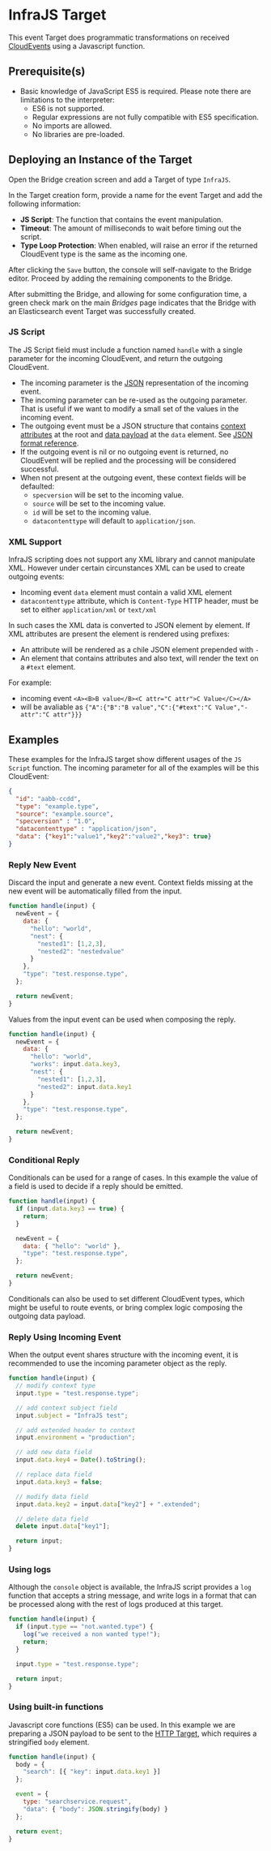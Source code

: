 # InfraJS Target

This event Target does programmatic transformations on received [CloudEvents][ce] using a Javascript function.

## Prerequisite(s)

- Basic knowledge of JavaScript ES5 is required. Please note there are limitations to the interpreter:
    - ES6 is not supported.
    - Regular expressions are not fully compatible with ES5 specification.
    - No imports are allowed.
    - No libraries are pre-loaded.

## Deploying an Instance of the Target

Open the Bridge creation screen and add a Target of type `InfraJS`.

In the Target creation form, provide a name for the event Target and add the following information:

- **JS Script**: The function that contains the event manipulation.
- **Timeout**: The amount of milliseconds to wait before timing out the script.
- **Type Loop Protection**: When enabled, will raise an error if the returned CloudEvent type is the same as the incoming one.

After clicking the `Save` button, the console will self-navigate to the Bridge editor. Proceed by adding the remaining components to the Bridge.

After submitting the Bridge, and allowing for some configuration time, a green check mark on the main _Bridges_ page indicates that the Bridge with an Elasticsearch event Target was successfully created.

### JS Script

The JS Script field must include a function named `handle` with a single parameter for the incoming CloudEvent, and return the outgoing CloudEvent.

- The incoming parameter is the [JSON][ce-json] representation of the incoming event.
- The incoming parameter can be re-used as the outgoing parameter. That is useful if we want to modify a small set of the values in the incoming event.
- The outgoing event must be a JSON structure that contains [context attributes][ce-context-attributes] at the root and [data payload][ce-data] at the `data` element. See [JSON format reference][ce-json].
- If the outgoing event is nil or no outgoing event is returned, no CloudEvent will be replied and the processing will be considered successful.
- When not present at the outgoing event, these context fields will be defaulted:
    - `specversion` will be set to the incoming value.
    - `source` will be set to the incoming value.
    - `id` will be set to the incoming value.
    - `datacontenttype` will default to `application/json`.

### XML Support

InfraJS scripting does not support any XML library and cannot manipulate XML. However under certain circunstances XML can be used to create outgoing events:

- Incoming event `data` element must contain a valid XML element
- `datacontenttype` attribute, which is `Content-Type` HTTP header, must be set to either `application/xml` or `text/xml`

In such cases the XML data is converted to JSON element by element. If XML attributes are present the element is rendered using prefixes:

- An attribute will be rendered as a chile JSON element prepended with `-`
- An element that contains attributes and also text, will render the text on a `#text` element.

For example:
- incoming event `<A><B>B value</B><C attr="C attr">C Value</C></A>`
- will be avaliable as `{"A":{"B":"B value","C":{"#text":"C Value","-attr":"C attr"}}}`

## Examples

These examples for the InfraJS target show different usages of the `JS Script` function. The incoming parameter for all of the examples will be this CloudEvent:

```json
{
  "id": "aabb-ccdd",
  "type": "example.type",
  "source": "example.source",
  "specversion" : "1.0",
  "datacontenttype" : "application/json",
  "data": {"key1":"value1","key2":"value2","key3": true}
}
```

### Reply New Event

Discard the input and generate a new event.
Context fields missing at the new event will be automatically filled from the input.

```js
function handle(input) {
  newEvent = {
    data: {
      "hello": "world",
      "nest": {
        "nested1": [1,2,3],
        "nested2": "nestedvalue"
      }
    },
    "type": "test.response.type",
  };

  return newEvent;
}
```

Values from the input event can be used when composing the reply.

```js
function handle(input) {
  newEvent = {
    data: {
      "hello": "world",
      "works": input.data.key3,
      "nest": {
        "nested1": [1,2,3],
        "nested2": input.data.key1
      }
    },
    "type": "test.response.type",
  };

  return newEvent;
}
```

### Conditional Reply

Conditionals can be used for a range of cases.
In this example the value of a field is used to decide if a reply should be emitted.

```js
function handle(input) {
  if (input.data.key3 == true) {
    return;
  }

  newEvent = {
    data: { "hello": "world" },
    "type": "test.response.type",
  };

  return newEvent;
}
```

Conditionals can also be used to set different CloudEvent types, which might be useful to route events, or bring complex logic composing the outgoing data payload.

### Reply Using Incoming Event

When the output event shares structure with the incoming event, it is recommended to use the incoming parameter object as the reply.

```js
function handle(input) {
  // modify context type
  input.type = "test.response.type";

  // add context subject field
  input.subject = "InfraJS test";

  // add extended header to context
  input.environment = "production";

  // add new data field
  input.data.key4 = Date().toString();

  // replace data field
  input.data.key3 = false;

  // modify data field
  input.data.key2 = input.data["key2"] + ".extended";

  // delete data field
  delete input.data["key1"];

  return input;
}
```

### Using logs

Although the `console` object is available, the InfraJS script provides a `log` function that accepts a string message, and write logs in a format that can be processed along with the rest of logs produced at this target.

```js
function handle(input) {
  if (input.type == "not.wanted.type") {
    log("we received a non wanted type!");
    return;
  }

  input.type = "test.response.type";

  return input;
}
```

### Using built-in functions

Javascript core functions (ES5) can be used.
In this example we are preparing a JSON payload to be sent to the [HTTP Target][http], which requires a stringified `body` element.

```js
function handle(input) {
  body = {
    "search": [{ "key": input.data.key1 }]
  };

  event = {
    type: "searchservice.request",
    "data": { "body": JSON.stringify(body) }
  };

  return event;
}
```

[http]: ./http.md
[ce]: https://cloudevents.io
[ce-json]: https://github.com/cloudevents/spec/blob/v1.0/json-format.md
[ce-context-attributes]: https://github.com/cloudevents/spec/blob/v1.0/spec.md#context-attributes
[ce-data]: https://github.com/cloudevents/spec/blob/v1.0/spec.md#event-data